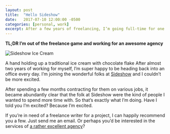 ```yaml
---
layout: post
title:  "Hello Sideshow"
date:   2017-07-10 12:00:00 -0500
categories: [personal, work]
excerpt: After a few years of freelancing, I’m going full-time for one of my clients and joining Sideshow.
---
```

**TL;DR I’m out of the freelance game and working for an awesome agency**

![Sideshow Ice Cream](https://i1.wp.com/freddiewrit.es/wp-content/uploads/2018/02/sideshpw-ice-cream.jpg?w=556&h=556&crop=1&ssl=1 'Sideshow Ice Cream')

A hand holding up a traditional ice cream with chocolate flake
After almost two years of working for myself, I’m super happy to be heading back into an office every day. I’m joining the wonderful folks at [Sideshow](https://www.sideshowagency.com/) and I couldn’t be more excited.

After spending a few months contracting for them on various jobs, it became abundantly clear that the folk at Sideshow were the kind of people I wanted to spend more time with. So that’s exactly what I’m doing. Have I told you I’m excited? Because I’m excited.

If you’re in need of a freelance writer for a project, I can happily recommend you a few. Just send me an email. Or perhaps you’d be interested in the services of [a rather excellent agency](https://www.sideshowagency.com/)?
